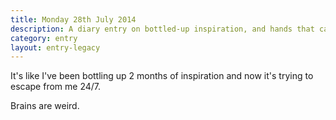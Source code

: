```yaml
---
title: Monday 28th July 2014
description: A diary entry on bottled-up inspiration, and hands that can't keep up with my brain
category: entry
layout: entry-legacy
---
```


It's like I've been bottling up 2 months of inspiration and now it's trying to escape from me 24/7.

Brains are weird.
